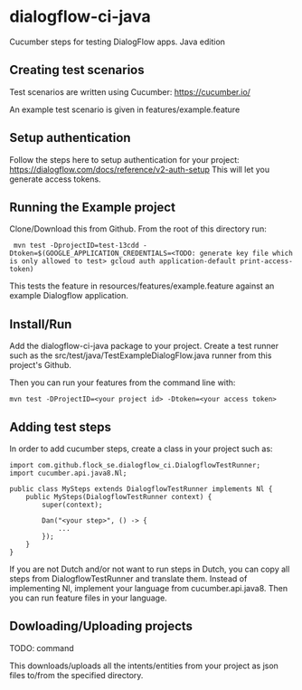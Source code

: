 # dialogflow-ci-java
Cucumber steps for testing DialogFlow apps. Java edition

## Creating test scenarios
Test scenarios are written using Cucumber: https://cucumber.io/

An example test scenario is given in features/example.feature

## Setup authentication
Follow the steps here to setup authentication for your project:
  https://dialogflow.com/docs/reference/v2-auth-setup
This will let you generate access tokens.

## Running the Example project
Clone/Download this from Github. From the root of this directory run:
```
 mvn test -DprojectID=test-13cdd -Dtoken=$(GOOGLE_APPLICATION_CREDENTIALS=<TODO: generate key file which is only allowed to test> gcloud auth application-default print-access-token)
```

This tests the feature in resources/features/example.feature against an example Dialogflow application.

## Install/Run
Add the dialogflow-ci-java package to your project. Create a test runner such as the src/test/java/TestExampleDialogFlow.java runner from this project's Github.
  
Then you can run your features from the command line with:
```
mvn test -DProjectID=<your project id> -Dtoken=<your access token>
```

## Adding test steps
In order to add cucumber steps, create a class in your project such as:
```
import com.github.flock_se.dialogflow_ci.DialogflowTestRunner;
import cucumber.api.java8.Nl;

public class MySteps extends DialogflowTestRunner implements Nl {	
	public MySteps(DialogflowTestRunner context) {
		super(context);
		
		Dan("<your step>", () -> {
			...
		});
	}
}
```

If you are not Dutch and/or not want to run steps in Dutch, you can copy all steps from DialogflowTestRunner and translate them. Instead of implementing Nl, implement your language from cucumber.api.java8. Then you can run feature files in your language.

## Dowloading/Uploading projects

TODO: command

This downloads/uploads all the intents/entities from your project as json files to/from the specified directory.
